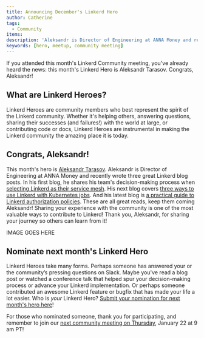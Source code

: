 ```yaml
---
title: Announcing December's Linkerd Hero
author: Catherine
tags:
  - Community
items:
description: 'Aleksandr is Director of Engineering at ANNA Money and recently wrote three great Linkerd blog posts.'
keywords: [hero, meetup, community meeting]
---
```

If you attended this month's Linkerd Community meeting, you've already heard
the news: this month's Linkerd Hero is Aleksandr Tarasov. Congrats,
Aleksandr!

## What are Linkerd Heroes?

Linkerd Heroes are community members who best represent the spirit of the
Linkerd community. Whether it's helping others, answering questions, sharing
their successes (and failures!) with the world at large, or contributing code
or docs, Linkerd Heroes are instrumental in making the Linkerd community the
amazing place it is today.

## Congrats, Aleksandr!

This month's hero is [Aleksandr Tarasov](https://github.com/aatarasoff).
Aleksandr is Director of Engineering at ANNA Money and recently wrote three
great Linkerd blog posts. In his first blog, he shares his team's
decision-making process when
[selecting Linkerd as their service mesh](https://aatarasoff.medium.com/the-journey-to-service-mesh-part-2-how-we-met-linkerd-cd32a6e9fa63).
His next blog covers
[three ways to use Linkerd with Kubernetes jobs](https://itnext.io/three-ways-to-use-linkerd-with-kubernetes-jobs-c12ccc6d4c7c).
And his latest blog is
[a practical guide to Linkerd authorization policies](https://itnext.io/a-practical-guide-for-linkerd-authorization-policies-6cfdb50392e9).
These are all great reads, keep them coming Aleksandr! Sharing your
experience with the community is one of the most valuable ways to
contribute to Linkerd! Thank you, Aleksandr, for sharing your journey
so others can learn from it! 

IMAGE GOES HERE

## Nominate next month's Linkerd Hero

Linkerd Heroes take many forms. Perhaps someone has answered your or the
community’s pressing questions on Slack. Maybe you've read a blog post or
watched a conference talk that helped spur your decision-making process or
advance your Linkerd implementation. Or perhaps someone contributed an
awesome Linkerd feature or bugfix that has made your life a lot easier.
Who is *your* Linkerd Hero?
[Submit your nomination for next month's hero here](https://docs.google.com/forms/d/e/1FAIpQLSfNv--UnbbZSzW7J3SbREIMI-HaooyX9im8yLIGB7M_LKT_Fw/viewform?usp=sf_link)!

For those who nominated someone, thank you for participating, and
remember to join our
[next community meeting on Thursday](https://community.cncf.io/events/details/cncf-linkerd-community-presents-january-linkerd-online-community-meetup/), January 22 at 9 am PT!
